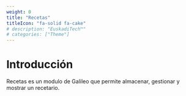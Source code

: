 ```yaml
---
weight: 0
title: "Recetas"
titleIcon: "fa-solid fa-cake"
# description: "EuskadiTech™"
# categories: ["Theme"]
---
```


# Introducción
Recetas es un modulo de Galileo que permite almacenar, gestionar y mostrar un recetario.
